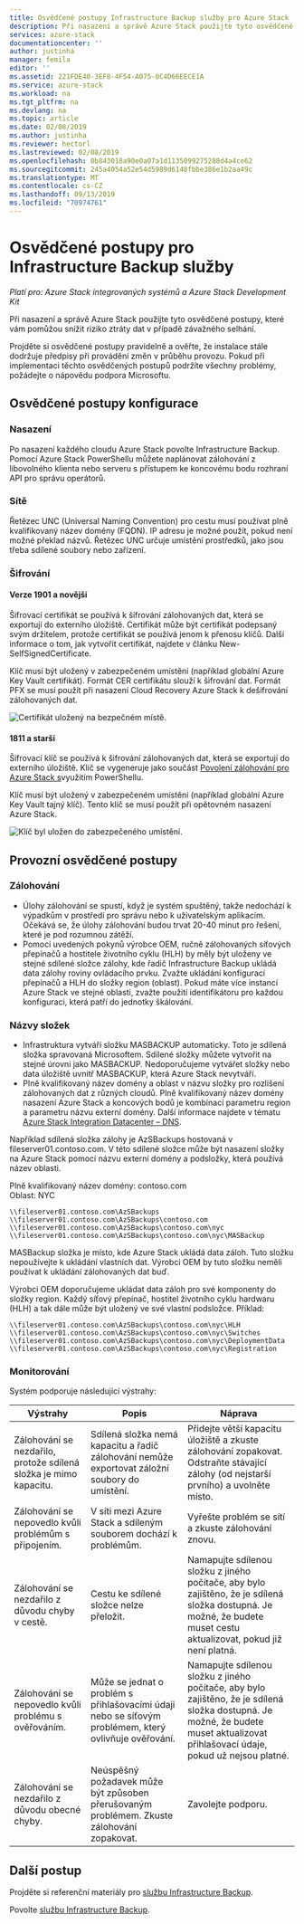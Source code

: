 ```yaml
---
title: Osvědčené postupy Infrastructure Backup služby pro Azure Stack | Microsoft Docs
description: Při nasazení a správě Azure Stack použijte tyto osvědčené postupy, které vám pomůžou snížit riziko ztráty dat v případě závažného selhání.
services: azure-stack
documentationcenter: ''
author: justinha
manager: femila
editor: ''
ms.assetid: 221FDE40-3EF8-4F54-A075-0C4D66EECE1A
ms.service: azure-stack
ms.workload: na
ms.tgt_pltfrm: na
ms.devlang: na
ms.topic: article
ms.date: 02/08/2019
ms.author: justinha
ms.reviewer: hectorl
ms.lastreviewed: 02/08/2019
ms.openlocfilehash: 0b843018a90e0a07a1d1135099275288d4a4ce62
ms.sourcegitcommit: 245a4054a52e54d5989d6148fbbe386e1b2aa49c
ms.translationtype: MT
ms.contentlocale: cs-CZ
ms.lasthandoff: 09/13/2019
ms.locfileid: "70974761"
---
```

# <a name="infrastructure-backup-service-best-practices"></a>Osvědčené postupy pro Infrastructure Backup služby

*Platí pro: Azure Stack integrovaných systémů a Azure Stack Development Kit*

Při nasazení a správě Azure Stack použijte tyto osvědčené postupy, které vám pomůžou snížit riziko ztráty dat v případě závažného selhání.

Projděte si osvědčené postupy pravidelně a ověřte, že instalace stále dodržuje předpisy při provádění změn v průběhu provozu. Pokud při implementaci těchto osvědčených postupů podržíte všechny problémy, požádejte o nápovědu podpora Microsoftu.

## <a name="configuration-best-practices"></a>Osvědčené postupy konfigurace

### <a name="deployment"></a>Nasazení

Po nasazení každého cloudu Azure Stack povolte Infrastructure Backup. Pomocí Azure Stack PowerShellu můžete naplánovat zálohování z libovolného klienta nebo serveru s přístupem ke koncovému bodu rozhraní API pro správu operátorů.

### <a name="networking"></a>Sítě

Řetězec UNC (Universal Naming Convention) pro cestu musí používat plně kvalifikovaný název domény (FQDN). IP adresu je možné použít, pokud není možné překlad názvů. Řetězec UNC určuje umístění prostředků, jako jsou třeba sdílené soubory nebo zařízení.

### <a name="encryption"></a>Šifrování

#### <a name="version-1901-and-newer"></a>Verze 1901 a novější

Šifrovací certifikát se používá k šifrování zálohovaných dat, která se exportují do externího úložiště. Certifikát může být certifikát podepsaný svým držitelem, protože certifikát se používá jenom k přenosu klíčů. Další informace o tom, jak vytvořit certifikát, najdete v článku New-SelfSignedCertificate.
  
Klíč musí být uložený v zabezpečeném umístění (například globální Azure Key Vault certifikát). Formát CER certifikátu slouží k šifrování dat. Formát PFX se musí použít při nasazení Cloud Recovery Azure Stack k dešifrování zálohovaných dat.

![Certifikát uložený na bezpečném místě.](media/azure-stack-backup/azure-stack-backup-encryption-store-cert.png)

#### <a name="1811-and-older"></a>1811 a starší

Šifrovací klíč se používá k šifrování zálohovaných dat, která se exportují do externího úložiště. Klíč se vygeneruje jako součást [Povolení zálohování pro Azure Stack s](azure-stack-backup-enable-backup-powershell.md)využitím PowerShellu.

Klíč musí být uložený v zabezpečeném umístění (například globální Azure Key Vault tajný klíč). Tento klíč se musí použít při opětovném nasazení Azure Stack.

![Klíč byl uložen do zabezpečeného umístění.](media/azure-stack-backup/azure-stack-backup-encryption2.png)

## <a name="operational-best-practices"></a>Provozní osvědčené postupy

### <a name="backups"></a>Zálohování

 - Úlohy zálohování se spustí, když je systém spuštěný, takže nedochází k výpadkům v prostředí pro správu nebo k uživatelským aplikacím. Očekává se, že úlohy zálohování budou trvat 20-40 minut pro řešení, které je pod rozumnou zátěží.
 - Pomocí uvedených pokynů výrobce OEM, ručně zálohovaných síťových přepínačů a hostitele životního cyklu (HLH) by měly být uloženy ve stejné sdílené složce zálohy, kde řadič Infrastructure Backup ukládá data zálohy roviny ovládacího prvku. Zvažte ukládání konfigurací přepínačů a HLH do složky region (oblast). Pokud máte více instancí Azure Stack ve stejné oblasti, zvažte použití identifikátoru pro každou konfiguraci, která patří do jednotky škálování.

### <a name="folder-names"></a>Názvy složek

 - Infrastruktura vytváří složku MASBACKUP automaticky. Toto je sdílená složka spravovaná Microsoftem. Sdílené složky můžete vytvořit na stejné úrovni jako MASBACKUP. Nedoporučujeme vytvářet složky nebo data úložiště uvnitř MASBACKUP, která Azure Stack nevytváří.
 -  Plně kvalifikovaný název domény a oblast v názvu složky pro rozlišení zálohovaných dat z různých cloudů. Plně kvalifikovaný název domény nasazení Azure Stack a koncových bodů je kombinací parametru region a parametru názvu externí domény. Další informace najdete v tématu [Azure Stack Integration Datacenter – DNS](azure-stack-integrate-dns.md).

Například sdílená složka zálohy je AzSBackups hostovaná v fileserver01.contoso.com. V této sdílené složce může být nasazení složky na Azure Stack pomocí názvu externí domény a podsložky, která používá název oblasti.

Plně kvalifikovaný název domény: contoso.com  
Oblast: NYC


    \\fileserver01.contoso.com\AzSBackups
    \\fileserver01.contoso.com\AzSBackups\contoso.com
    \\fileserver01.contoso.com\AzSBackups\contoso.com\nyc
    \\fileserver01.contoso.com\AzSBackups\contoso.com\nyc\MASBackup

MASBackup složka je místo, kde Azure Stack ukládá data záloh. Tuto složku nepoužívejte k ukládání vlastních dat. Výrobci OEM by tuto složku neměli používat k ukládání zálohovaných dat buď.

Výrobci OEM doporučujeme ukládat data záloh pro své komponenty do složky region. Každý síťový přepínač, hostitel životního cyklu hardwaru (HLH) a tak dále může být uložený ve své vlastní podsložce. Příklad:

    \\fileserver01.contoso.com\AzSBackups\contoso.com\nyc\HLH
    \\fileserver01.contoso.com\AzSBackups\contoso.com\nyc\Switches
    \\fileserver01.contoso.com\AzSBackups\contoso.com\nyc\DeploymentData
    \\fileserver01.contoso.com\AzSBackups\contoso.com\nyc\Registration

### <a name="monitoring"></a>Monitorování

Systém podporuje následující výstrahy:

| Výstrahy                                                   | Popis                                                                                     | Náprava                                                                                                                                |
|---------------------------------------------------------|-------------------------------------------------------------------------------------------------|--------------------------------------------------------------------------------------------------------------------------------------------|
| Zálohování se nezdařilo, protože sdílená složka je mimo kapacitu. | Sdílená složka nemá kapacitu a řadič zálohování nemůže exportovat záložní soubory do umístění. | Přidejte větší kapacitu úložiště a zkuste zálohování zopakovat. Odstraňte stávající zálohy (od nejstarší prvního) a uvolněte místo.                    |
| Zálohování se nepovedlo kvůli problémům s připojením.             | V síti mezi Azure Stack a sdíleným souborem dochází k problémům.                          | Vyřešte problém se sítí a zkuste zálohování znovu.                                                                                            |
| Zálohování se nezdařilo z důvodu chyby v cestě.                | Cestu ke sdílené složce nelze přeložit.                                                          | Namapujte sdílenou složku z jiného počítače, aby bylo zajištěno, že je sdílená složka dostupná. Je možné, že budete muset cestu aktualizovat, pokud již není platná.       |
| Zálohování se nepovedlo kvůli problému s ověřováním.               | Může se jednat o problém s přihlašovacími údaji nebo se síťovým problémem, který ovlivňuje ověřování.    | Namapujte sdílenou složku z jiného počítače, aby bylo zajištěno, že je sdílená složka dostupná. Je možné, že budete muset aktualizovat přihlašovací údaje, pokud už nejsou platné. |
| Zálohování se nezdařilo z důvodu obecné chyby.                    | Neúspěšný požadavek může být způsoben přerušovaným problémem. Zkuste zálohování zopakovat.                    | Zavolejte podporu.                                                                                                                               |

## <a name="next-steps"></a>Další postup

Projděte si referenční materiály pro [službu Infrastructure Backup](azure-stack-backup-reference.md).

Povolte [službu Infrastructure Backup](azure-stack-backup-enable-backup-console.md).
